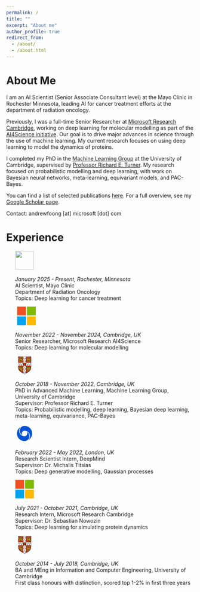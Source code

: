```yaml
---
permalink: /
title: ""
excerpt: "About me"
author_profile: true
redirect_from:
  - /about/
  - /about.html
---
```


<left> <h1>About Me</h1> </left>
I am an AI Scientist (Senior Associate Consultant level) at the Mayo Clinic in Rochester Minnesota, leading AI for cancer treatment efforts at the department of radiation oncology.

Previously, I was a full-time Senior Researcher at [Microsoft Research Cambridge](https://www.microsoft.com/en-us/research/lab/microsoft-research-cambridge/), working on deep learning for molecular modelling as part of the [AI4Science initiative](https://www.microsoft.com/en-us/research/lab/microsoft-research-ai4science/). Our goal is to drive major advances in science through the use of machine learning. My current research focuses on using deep learning to model the dynamics of proteins.

I completed my PhD in the [Machine Learning Group](http://mlg.eng.cam.ac.uk/?portfolio=andrew-foong-yue-kwang) at the University of Cambridge, supervised by [Professor Richard E. Turner](http://cbl.eng.cam.ac.uk/Public/Turner/). My research focused on probabilistic modelling and deep learning, with work on Bayesian neural networks, meta-learning, equivariant models, and PAC-Bayes.

You can find a list of selected publications [here](./publications.md). For a full overview, see my [Google Scholar page](https://scholar.google.com/citations?user=2UOjgIUAAAAJ&hl=en).

Contact: andrewfoong [at] microsoft [dot] com

<left> <h1>Experience</h1> </left>

<p>
<ul style="list-style-type:none;">
<li>
	<div class='timeline-item'>
		<img class='timeline-image'  src="../assets/mayo_clinc_logo.jpeg" width="50" height="50" float="left">
		<div class='timeline-text'>
			<p>
			<i>January 2025 - Present, Rochester, Minnesota</i> <br/>
			AI Scientist, Mayo Clinic<br/>
		    Department of Radiation Oncology <br/>
			Topics: Deep learning for cancer treatment 
			</p>
		</div>
	</div>
</li>
<li>
	<div class='timeline-item'>
		<img class='timeline-image'  src="../assets/msr.jpeg" width="50" style="margin-right:5px; margin-left:5px;" height="50" float="left">
		<div class='timeline-text'>
			<p>
			<i>November 2022 - November 2024, Cambridge, UK</i> <br/>
			Senior Researcher, Microsoft Research AI4Science <br/>
			Topics: Deep learning for molecular modelling
			</p>
		</div>
	</div>
</li>
<li>
	<div class='timeline-item'>
		<img class='timeline-image'  src="../assets/uoc.jpeg" width="50" height="50" float="left">
		<div class='timeline-text'>
			<p>
			<i>October 2018 - November 2022, Cambridge, UK</i> <br/>
			PhD in Advanced Machine Learning, Machine Learning Group, University of Cambridge <br/>
			Supervisor: Professor Richard E. Turner <br/>
			Topics: Probabilistic modelling, deep learning, Bayesian deep learning, meta-learning, equivariance, PAC-Bayes
			</p>
		</div>
	</div>
</li>
<li>
	<div class='timeline-item'>
		<img class='timeline-image' src="../assets/dm.png" width="50" height="50" float="left">
		<div class='timeline-text'>
			<p>
			<i>February 2022 - May 2022, London, UK</i> <br/>
			Research Scientist Intern, DeepMind <br/>
			Supervisor: Dr. Michalis Titsias <br/>
			Topics: Deep generative modelling, Gaussian processes
			</p>
		</div>
	</div>
</li>
<li>
	<div class='timeline-item'>
		<img class='timeline-image'  src="../assets/msr.jpeg" width="50" height="50" float="left">
		<div class='timeline-text'>
			<p>
			<i>July 2021 - October 2021, Cambridge, UK</i> <br/>
			Research Intern, Microsoft Research Cambridge <br/>
			Supervisor: Dr. Sebastian Nowozin <br/>
			Topics: Deep learning for simulating protein dynamics
			</p>
		</div>
	</div>
</li>
<li>
	<div class='timeline-item'>
		<img  class='timeline-image' src="../assets/uoc.jpeg" width="50" height="50" float="left">
		<div class='timeline-text'>
			<p>
			<i>October 2014 - July 2018, Cambridge, UK</i> <br/>
			BA and MEng in Information and Computer Engineering, University of Cambridge <br/>
      First class honours with distinction, scored top 1-2% in first three years
			</p>
		</div>
	</div>
</li>
</ul>
